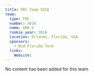 ```yaml
---
title: FRC Team 5816
team:
  type: FRC
  number: 5816
  name: GRA-V
  rookie_year: 2016
  location: Orlando, Florida, USA
  sponsors:
    - Mid Florida Tech
  links:
    Website: 
---
```

No content has been added for this team